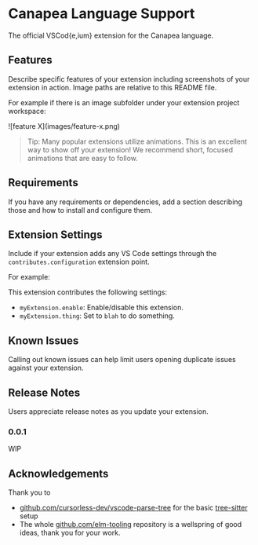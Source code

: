# Canapea Language Support

The official VSCod{e,ium} extension for the Canapea language.


## Features

Describe specific features of your extension including screenshots of your extension in action. Image paths are relative to this README file.

For example if there is an image subfolder under your extension project workspace:

\!\[feature X\]\(images/feature-x.png\)

> Tip: Many popular extensions utilize animations. This is an excellent way to show off your extension! We recommend short, focused animations that are easy to follow.


## Requirements

If you have any requirements or dependencies, add a section describing those and how to install and configure them.


## Extension Settings

Include if your extension adds any VS Code settings through the `contributes.configuration` extension point.

For example:

This extension contributes the following settings:

* `myExtension.enable`: Enable/disable this extension.
* `myExtension.thing`: Set to `blah` to do something.


## Known Issues

Calling out known issues can help limit users opening duplicate issues against your extension.


## Release Notes

Users appreciate release notes as you update your extension.

### 0.0.1

WIP



## Acknowledgements

Thank you to 

* [github.com/cursorless-dev/vscode-parse-tree](https://github.com/cursorless-dev/vscode-parse-tree) for the basic [tree-sitter](https://tree-sitter.github.io/tree-sitter/) setup
* The whole [github.com/elm-tooling](https://github.com/elm-tooling) repository is a wellspring of good ideas, thank you for your work.

